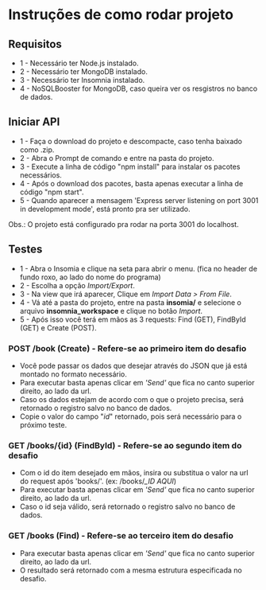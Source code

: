 # Instruções de como rodar projeto

## Requisitos

- 1 - Necessário ter Node.js instalado.
- 2 - Necessário ter MongoDB instalado.
- 3 - Necessário ter Insomnia instalado.
- 4 - NoSQLBooster for MongoDB, caso queira ver os resgistros no banco de dados.

## Iniciar API ## 

- 1 - Faça o download do projeto e descompacte, caso tenha baixado como .zip.
- 2 - Abra o Prompt de comando e entre na pasta do projeto.
- 3 - Execute a linha de código "npm install" para instalar os pacotes necessários.
- 4 - Após o download dos pacotes, basta apenas executar a linha de código "npm start".
- 5 - Quando aparecer a mensagem 'Express server listening on port 3001 in development mode', está pronto pra ser utilizado.

Obs.: O projeto está configurado pra rodar na porta 3001 do localhost.

## Testes ##

- 1 - Abra o Insomia e clique na seta para abrir o menu. (fica no header de fundo roxo, ao lado do nome do programa)
- 2 - Escolha a opção _Import/Export_.
- 3 - Na view que irá aparecer, Clique em _Import Data > From File_.
- 4 - Vá até a pasta do projeto, entre na pasta **insomia/** e selecione o arquivo **insomnia_workspace** e clique no botão _Import_.
- 5 - Após isso você terá em mãos as 3 requests: Find (GET), FindById (GET) e Create (POST).

### POST /book (Create) - Refere-se ao primeiro item do desafio ###

- Você pode passar os dados que desejar através do JSON que já está montado no formato necessário.
- Para executar basta apenas clicar em _'Send'_ que fica no canto superior direito, ao lado da url.
- Caso os dados estejam de acordo com o que o projeto precisa, será retornado o registro salvo no banco de dados.
- Copie o valor do campo "_id_" retornado, pois será necessário para o próximo teste.

### GET /books/{id} (FindById) - Refere-se ao segundo item do desafio ###

- Com o id do item desejado em mãos, insira ou substitua o valor na url do request após 'books/'. (ex: /books/*_ID AQUI*)
- Para executar basta apenas clicar em _'Send'_ que fica no canto superior direito, ao lado da url.
- Caso o id seja válido, será retornado o registro salvo no banco de dados.

### GET /books (Find) - Refere-se ao terceiro item do desafio ### 

- Para executar basta apenas clicar em _'Send'_ que fica no canto superior direito, ao lado da url.
- O resultado será retornado com a mesma estrutura especificada no desafio.
